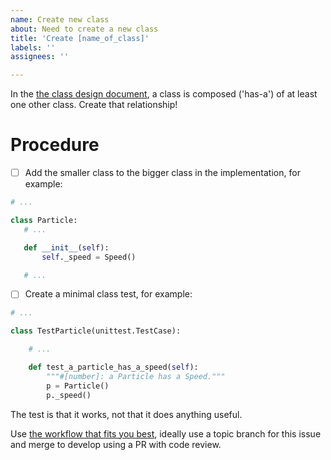 ```yaml
---
name: Create new class
about: Need to create a new class
title: 'Create [name_of_class]'
labels: ''
assignees: ''

---
```


In the [the class design document](https://github.com/programming-formalisms/programming_formalisms_example_project/blob/main/design/class_diagram_richel.puml), 
a class is composed ('has-a') of at least one other class.
Create that relationship!

# Procedure

 * [ ] Add the smaller class to the bigger class
   in the implementation, for example:

```python
# ...

class Particle:
   # ...

   def __init__(self):
       self._speed = Speed()

   # ...
```

 * [ ] Create a minimal class test,
   for example:

```python
# ...

class TestParticle(unittest.TestCase):

    # ...

    def test_a_particle_has_a_speed(self):
        """#[number]: a Particle has a Speed."""
        p = Particle()
        p._speed()
```

The test is that it works, not that it does anything useful.

Use [the workflow that fits you best](https://github.com/programming-formalisms/programming_formalisms_example_project/tree/main/workflow#github-workflows), 
ideally use a topic branch for this issue 
and merge to develop using a PR with code review.
